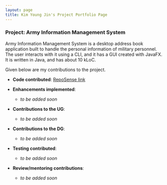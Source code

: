 ```yaml
---
layout: page
title: Kim Young Jin's Project Portfolio Page
---
```


### Project: Army Information Management System

Army Information Management System is a desktop address book application built to handle the personal information of military personnel. The user interacts with it using a CLI, and it has a GUI created with JavaFX. It is written in Java, and has about 10 kLoC.

Given below are my contributions to the project.

- **Code contributed**: [RepoSense link](https://nus-cs2103-ay2223s2.github.io/tp-dashboard/?search=jugheadjones10&breakdown=true)

- **Enhancements implemented**:
  - *to be added soon*

- **Contributions to the UG**:
  - *to be added soon*

- **Contributions to the DG**:
  - *to be added soon*

- **Testing contributed**:
  - *to be added soon*

- **Review/mentoring contributions**:
  - *to be added soon*

